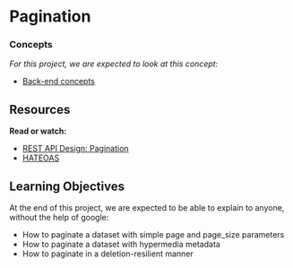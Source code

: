 # Pagination

### Concepts
*For this project, we are expected to look at this concept:*
- [Back-end concepts](https://intranet.alxswe.com/concepts/557)

## Resources
**Read or watch:**
- [REST API Design: Pagination](https://intranet.alxswe.com/rltoken/7Kdzi9CH1LdSfNQ4RaJUQw)
- [HATEOAS](https://intranet.alxswe.com/rltoken/tfzcEbTSdMYSYxsspJH_oA)

## Learning Objectives
At the end of this project, we are expected to be able to explain to anyone, without the help of google:
- How to paginate a dataset with simple page and page_size parameters
- How to paginate a dataset with hypermedia metadata
- How to paginate in a deletion-resilient manner
